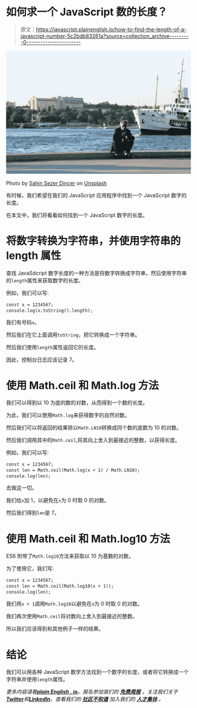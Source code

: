 # 如何求一个 JavaScript 数的长度？

> 原文：<https://javascript.plainenglish.io/how-to-find-the-length-of-a-javascript-number-5c2bdb83261a?source=collection_archive---------0----------------------->

![](img/afdac46ffca7eba0e9e6906b7b1d55a7.png)

Photo by [Şahin Sezer Dinçer](https://unsplash.com/@sahinsezerdincer?utm_source=medium&utm_medium=referral) on [Unsplash](https://unsplash.com?utm_source=medium&utm_medium=referral)

有时候，我们希望在我们的 JavaScript 应用程序中找到一个 JavaScript 数字的长度。

在本文中，我们将看看如何找到一个 JavaScript 数字的长度。

# 将数字转换为字符串，并使用字符串的 length 属性

查找 JavaSdcript 数字长度的一种方法是将数字转换成字符串，然后使用字符串的`length`属性来获取数字的长度。

例如，我们可以写:

```
const x = 1234567;
console.log(x.toString().length);
```

我们有号码`x`。

然后我们在它上面调用`toString`，把它转换成一个字符串。

然后我们使用`length`属性返回它的长度。

因此，控制台日志应该记录 7。

# 使用 Math.ceil 和 Math.log 方法

我们可以得到以 10 为底的数的对数，从而得到一个数的长度。

为此，我们可以使用`Math.log`来获得数字的自然对数。

然后我们可以将返回的结果除以`Math.LN10`转换成同个数的底数为 10 的对数。

然后我们调用其中的`Math.ceil`,将其向上舍入到最接近的整数，以获得长度。

例如，我们可以写:

```
const x = 1234567;
const len = Math.ceil(Math.log(x + 1) / Math.LN10);
console.log(len);
```

去做这一切。

我们给`x`加 1，以避免在`x`为 0 时取 0 的对数。

然后我们得到`len`是 7。

# 使用 Math.ceil 和 Math.log10 方法

ES6 附带了`Math.log10`方法来获取以 10 为基数的对数。

为了使用它，我们写:

```
const x = 1234567;
const len = Math.ceil(Math.log10(x + 1));
console.log(len);
```

我们用`x + 1`调用`Math.log10`以避免在`x`为 0 时取 0 的对数。

我们再次使用`Math.ceil`将对数向上舍入到最接近的整数。

所以我们应该得到和其他例子一样的结果。

# 结论

我们可以用各种 JavaScript 数学方法找到一个数字的长度，或者将它转换成一个字符串并使用`length`属性。

*更多内容请看*[***plain English . io***](https://plainenglish.io/)*。报名参加我们的* [***免费周报***](http://newsletter.plainenglish.io/) *。关注我们关于*[***Twitter***](https://twitter.com/inPlainEngHQ)*和*[***LinkedIn***](https://www.linkedin.com/company/inplainenglish/)*。查看我们的* [***社区不和谐***](https://discord.gg/GtDtUAvyhW) *加入我们的* [***人才集体***](https://inplainenglish.pallet.com/talent/welcome) *。*